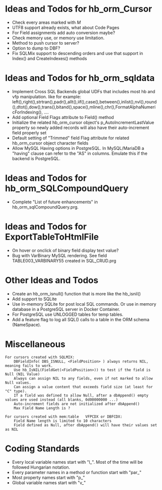 # Ideas and Todos for hb_orm_Cursor
- Check every areas marked with _M_   
- UTF8 support already exists, what about Code Pages   
- For Field assignments add auto conversion maybe?   
- Check memory use, or memory use limitation.   
- Method to push cursor to server?   
- Option to dump to DBF?   
- Fix SQLMix support to descending orders and use that support in Index() and CreateIndexes() methods   


# Ideas and Todos for hb_orm_sqldata
- Implement Cross SQL Backends global UDFs that includes most hb and vfp manipulation.
  like for example: left(),right(),strtran(),padr(),allt(),iif(),case(),between(),inlist(),nvl(),round(),dtot(),dow(),trans(),bitand(),space(),mline(),chr(),FormatAlphaNumericForIndexing(), ....
- Add optional Field Flags attribute to Field() method
- Initialize the related hb_orm_cursor object's p_AutoIncrementLastValue property so newly added records will also have their auto-increment field properly set
- Default setting of "Trimmed" field Flag attribute for related hb_orm_cursor object character fields
- Allow MySQL Having options in PostgreSQL. In MySQL/MariaDB a "having" clause can refer to the "AS" in columns. Emulate this if the backend is PostgreSQL.   


# Ideas and Todos for hb_orm_SQLCompoundQuery
- Complete "List of future enhancements" in hb_orm_sqlCompoundQuery.prg.   


# Ideas and Todos for ExportTableToHtmlFile
- On hover or onclick of binary field display text value?
- Bug with VarBinary MySQL rendering. See field TABLE003_VARBINARY55 created in SQL_CRUD.prg


# Other Ideas and Todos
- Create an hb_orm_isnull() function that is more like the hb_isnil()
- Add support to SQLite
- Use in-memory SQLite for post local SQL commands. Or use in memory database in a PostgreSQL server in Docker Container.
- For PostgreSQL use UNLOGGED tables for temp tables.
- Add a feature flag to log all SQL() calls to a table in the ORM schema (NameSpace).   


# Miscellaneous
    For cursors created with SQLMIX:
        DBFieldInfo( DBS_ISNULL, <FieldPosition> ) always returns NIL, meaning fails to work.
        Use hb_IsNIL(FieldGet(<FieldPosition>)) to test if the field is Null (NIL Value)
        Always can assign NIL to any fields, even if not marked to allow Null values.
        Can assign a value content that exceeds field size (at least for "C" type).
        If a field was defined to allow Null, after a dbAppend() empty values are used instead (all blanks, 0d00000000 ...)
        Auto-increment fields are not initialized after dbAppend()
        Max Field Name Length is ?

    For cursors created with mem:table   VFPCDX or DBFCDX:
        Field Name length is limited to 10 characters
        Field defined as Null, after dbAppend() will have their values set as NIL


# Coding Standards
- Every local variable names start with "l_". Most of the time will be followed Hungarian notation.
- Every parameter names in a method or function start with "par_"
- Most property names start with "p_"
- Global variable names start with "v_"
